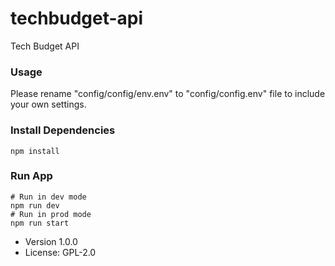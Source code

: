 # techbudget-api
Tech Budget API

### Usage
Please rename "config/config/env.env" to "config/config.env" file to include your own settings.

### Install Dependencies
```
npm install
```

### Run App
```
# Run in dev mode
npm run dev
# Run in prod mode
npm run start
```


- Version 1.0.0
- License: GPL-2.0
